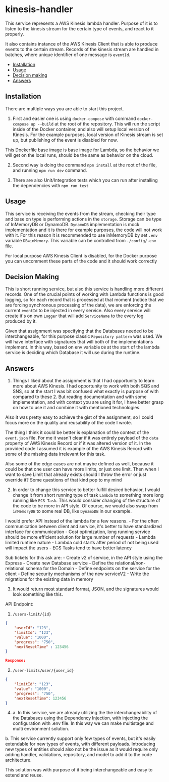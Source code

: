 # kinesis-handler

This service represents a AWS Kinesis lambda handler. Purpose of it is to listen to the kinesis stream for the certain type of events, and react to it properly.

It also contains instance of the AWS Kinesis Client that is able to produce events to the certain stream. Records of the kinesis stream are handled in batches, where unique identifier of one message is `eventId`.

- [Installation](#installation)
- [Usage](#usage)
- [Decision making](#decision-making)
- [Answers](#answers)

## Installation

There are multiple ways you are able to start this project.

1. First and easier one is using `docker-compose` with command `docker-compose up --build` at the root of the repository. This will run the script inside of the Docker container, and also will setup local version of Kinesis. For the example purposes, local version of Kinesis stream is set up, but publishing of the event is disabled for now.

This Dockerfile base image is base image for Lambda, so the behavior we will get on the local runs, should be the same as behavior on the cloud.

2. Second way is doing the command `npm install` at the root of the file, and running `npm run dev` command.

3. There are also Unit/Integration tests which you can run after installing the dependencies with `npm run test`

## Usage

This service is receiving the events from the stream, checking their type and base on type is performing actions in the `storage`. Storage can be type of InMemoryDB or DynamoDB. `DynamoDB` implementation is mock implementation and it is there for example purposes, the code will not work with it. For this reason it is recommended to use inMemoryDB by set `.env` variable `DB=inMemory`. This variable can be controlled from `./config/.env` file.

For local purpose AWS Kinesis Client is disabled, for the Docker purpose you can uncomment these parts of the code and it should work correctly

## Decision Making

This is short running service, but also this service is handling more different records. One of the crucial points of working with Lambda functions is good logging, so for each record that is processed at that moment (notice that we are forcing synchronous processing of the data), we are enforcing the current `eventId` to be injected in every service. Also every service will create it's on own `Logger` that will add `ServiceName` to the every log produced by it.

Given that assignment was specifying that the Databases needed to be interchangeable, for this purpose classic `Repository pattern` was used. We will have interface with signatures that will both of the implementations implement. In this way, based on env variable `DB` at the start of the lambda service is deciding which Database it will use during the runtime.

## Answers

1. Things I liked about the assignment is that I had opportunity to learn more about AWS Kinesis. I had opportunity to work with both SQS and SNS, so at the start I was bit confused what exactly is purpose of with compared to these 2. But reading documentation and with some implementation, and with context you are using it for, I have better grasp on how to use it and combine it with mentioned technologies.

Also it was pretty easy to achieve the gist of the assignment, so I could focus more on the quality and reusability of the code I wrote.

The thing I think it could be better is explanation of the context of the `event.json` file. For me it wasn't clear if it was entirely payload of the `data` property of AWS Kinesis Record or if it was altered version of it. In the provided code I assumed it is example of the AWS Kinesis Record with some of the missing data irrelevant for this task.

Also some of the edge cases are not maybe defined as well, because it could be that one user can have more limits, or just one limit. Then when I want to save Limit that already exists should I throw the error or just override it? Some questions of that kind pop to my mind

2. In order to change this service to better fulfill desired behavior, I would change it from short running type of task `Lambda` to something more long running like `ECS Task`.
   This would consider changing of the structure of the code to be more in API style. Of course, we would also swap from `inMemoryDB` to some real DB, like `DynamoDB` in our example.

I would prefer API instead of the lambda for a few reasons. - For the often communication between client and service, it's better to have standardized interface for communication - Cost optimization, long running service should be more efficient solution for large number of requests - Lambda limited runtime nature - Lambda cold starts after period of not being used will impact the users - ECS Tasks tend to have better latency

Sub tickets for this ask are: - Create v2 of service, in the API style using the Express - Create new Database service - Define the relational/non-relational schema for the Domain - Define endpoints on the service for the client - Define security mechanisms of the new serviceV2 - Write the migrations for the existing data in memory

3. It would return most standard format, JSON, and the signatures would look something like this.

API Endpoint:

1. `/users-limit/{id}`

```json
{
    "userId": "123",
    "limitId": "123",
    "value": "1000",
    "progress": "750",
    "nextResetTime" : 123456
}

Response:
```

2. `/user-limits/user/{user_id}`

```json
{
	"limitId": "123",
	"value": "1000",
	"progress": "750",
	"nextResetTime": 123456
}
```

4. a. In this service, we are already utilizing the the interchangeability of the Databases using the Dependency Injection, with injecting the configuration with .env file. In this way we can make multistage and multi environment solution.

b. This service currently support only few types of events, but it's easily extendable for new types of events, with different payloads. Introducing new types of entities should also not be the issue as it would require only adding handler, validations, repository, and model to add it to the code architecture.

This solution was with purpose of it being interchangeable and easy to extend and reuse.
